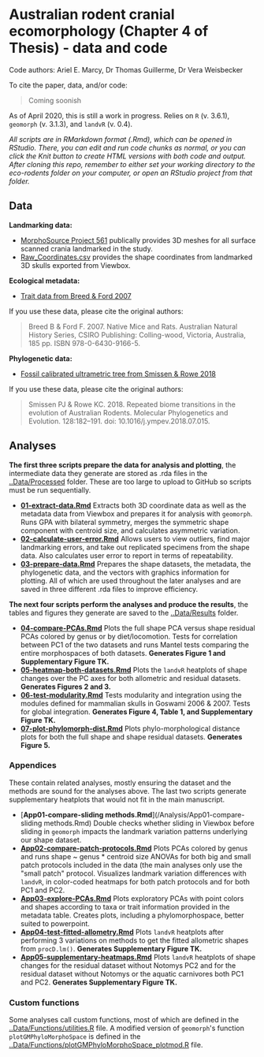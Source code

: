 # Australian rodent cranial ecomorphology (Chapter 4 of Thesis) - data and code
Code authors: Ariel E. Marcy, Dr Thomas Guillerme, Dr Vera Weisbecker

To cite the paper, data, and/or code:
> Coming soonish

As of April 2020, this is still a work in progress. Relies on `R` (v. 3.6.1), `geomorph` (v. 3.1.3), and `landvR` (v. 0.4).

*All scripts are in RMarkdown format (.Rmd), which can be opened in RStudio. There, you can edit and run code chunks as normal, or you can click the Knit button to create HTML versions with both code and output. After cloning this repo, remember to either set your working directory to the eco-rodents folder on your computer, or open an RStudio project from that folder.*

## Data
**Landmarking data:**
* [MorphoSource Project 561](https://www.morphosource.org/MyProjects/Dashboard/dashboard/select_project_id/561) publically provides 3D meshes for all surface scanned crania landmarked in the study.
* [Raw_Coordinates.csv](Data/Raw/Raw_Coord_Data.csv) provides the shape coordinates from landmarked 3D skulls exported from Viewbox.

**Ecological metadata:**
* [Trait data from Breed & Ford 2007](/Data/Processed/in_ex_traits.csv)

If you use these data, please cite the original authors:
> Breed B & Ford F. 2007. Native Mice and Rats. Australian Natural History Series, CSIRO Publishing: Colling-wood, Victoria, Australia, 185 pp. ISBN 978-0-6430-9166-5.

**Phylogenetic data:**
* [Fossil calibrated ultrametric tree from Smissen & Rowe 2018](/Data/Processed/Smissen-Rowe-2018-concat.tre)

If you use these data, please cite the original authors:
> Smissen PJ & Rowe KC. 2018. Repeated biome transitions in the evolution of Australian Rodents. Molecular Phylogenetics and Evolution. 128:182–191. doi: 10.1016/j.ympev.2018.07.015.
    
## Analyses
**The first three scripts prepare the data for analysis and plotting**, the intermediate data they generate are stored as .rda files in the [..Data/Processed](/Data/Processed) folder. These are too large to upload to GitHub so scripts must be run sequentially. 

* [**01-extract-data.Rmd**](/Analysis/01-extract-data.Rmd) Extracts both 3D coordinate data as well as the metadata data from Viewbox and prepares it for analysis with `geomorph`. Runs GPA with bilateral symmetry, merges the symmetric shape component with centroid size, and calculates asymmetric variation.
* [**02-calculate-user-error.Rmd**](/Analysis/02-calculate-user-error.Rmd) Allows users to view outliers, find major landmarking errors, and take out replicated specimens from the shape data. Also calculates user error to report in terms of repeatability. 
* [**03-prepare-data.Rmd**](/Analysis/03-prepare-data.Rmd) Prepares the shape datasets, the metadata, the phylogenetic data, and the vectors with graphics information for plotting. All of which are used throughout the later analyses and are saved in three different .rda files to improve efficiency.

**The next four scripts perform the analyses and produce the results**, the tables and figures they generate are saved to the [..Data/Results](/Data/Results) folder.

* [**04-compare-PCAs.Rmd**](/Analysis/04-compare-PCAs.Rmd) Plots the full shape PCA versus shape residual PCAs colored by genus or by diet/locomotion. Tests for correlation between PC1 of the two datasets and runs Mantel tests comparing the entire morphospaces of both datasets. **Generates Figure 1 and Supplementary Figure TK.**
* [**05-heatmap-both-datasets.Rmd**](/Analysis/05-heatmap-both-datasets.Rmd) Plots the `landvR` heatplots of shape changes over the PC axes for both allometric and residual datasets. **Generates Figures 2 and 3.**
* [**06-test-modularity.Rmd**](/Analysis/06-test-modularity.Rmd) Tests modularity and integration using the modules defined for mammalian skulls in Goswami 2006 & 2007. Tests for global integration. **Generates Figure 4, Table 1, and Supplementary Figure TK.**
* [**07-plot-phylomorph-dist.Rmd**](/Analysis/07-plot-phylomorph-dist.Rmd) Plots phylo-morphological distance plots for both the full shape and shape residual datasets. **Generates Figure 5.**

### Appendices
These contain related analyses, mostly ensuring the dataset and the methods are sound for the analyses above. The last two scripts generate supplementary heatplots that would not fit in the main manuscript.

* [**App01-compare-sliding methods.Rmd**](/Analysis/App01-compare-sliding methods.Rmd) Double checks whether sliding in Viewbox before sliding in `geomorph` impacts the landmark variation patterns underlying our shape dataset. 
* [**App02-compare-patch-protocols.Rmd**](/Analysis/App02-compare-patch-protocols.Rmd) Plots PCAs colored by genus and runs shape ~ genus * centroid size ANOVAs for both big and small patch protocols included in the data (the main analyses only use the "small patch" protocol. Visualizes landmark variation differences with `landvR`, in color-coded heatmaps for both patch protocols and for both PC1 and PC2. 
* [**App03-explore-PCAs.Rmd**](/Analysis/App03-explore-PCAs.Rmd) Plots exploratory PCAs with point colors and shapes according to taxa or trait information provided in the metadata table. Creates plots, including a phylomorphospace, better suited to powerpoint. 
* [**App04-test-fitted-allometry.Rmd**](/Analysis/App04-test-fitted-allometry.Rmd) Plots `landvR` heatplots after performing 3 variations on methods to get the fitted allometric shapes from `procD.lm()`. **Generates Supplementary Figure TK.**
* [**App05-supplementary-heatmaps.Rmd**](/Analysis/App05-supplementary-heatmaps.Rmd) Plots `landvR` heatplots of shape changes for the residual dataset without Notomys PC2 and for the residual dataset without Notomys or the aquatic carnivores both PC1 and PC2. **Generates Supplementary Figure TK.**

### Custom functions
Some analyses call custom functions, most of which are defined in the [..Data/Functions/utilities.R](/Data/Functions/utilities.R) file. A modified version of `geomorph`'s function `plotGMPhyloMorphoSpace` is defined in the [..Data/Functions/plotGMPhyloMorphoSpace_plotmod.R](/Data/Functions/plotGMPhyloMorphoSpace_plotmod.R) file.
